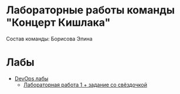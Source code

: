 # Лабораторные работы команды "Концерт Кишлака"
Состав команды: 
Борисова Элина

# Лабы
* [DevOps лабы](./DevOps)
    * [Лабораторная работа 1 + задание со свёздочкой](.DevOps/lab1.md)
